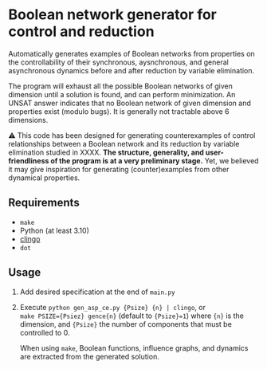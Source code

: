 # Boolean network generator for control and reduction

Automatically generates examples of Boolean networks from properties
on the controllability of their synchronous, aysnchronous, and general asynchronous dynamics
before and after reduction by variable elimination.

The program will exhaust all the possible Boolean networks of given dimension
until a solution is found, and can perform minimization.
An UNSAT answer indicates that no Boolean network of given dimension and
properties exist (modulo bugs).
It is generally not tractable above 6 dimensions.

⚠️ This code has been designed for generating counterexamples of control
relationships between a Boolean network and its reduction by variable
elimination studied in XXXX.
**The structure, generality, and user-friendliness of the program is at a very preliminary stage.**
Yet, we believed it may give inspiration for generating (counter)examples from
other dynamical properties.

## Requirements

- `make`
- Python (at least 3.10)
- [clingo](https://potassco.org/clingo)
- `dot`

## Usage

1. Add desired specification at the end of `main.py`
2. Execute `python gen_asp_ce.py {Psize} {n} | clingo`, or\
   `make PSIZE={Psiez} gence{n}` (default to `{Psize}=1`)
   where `{n}` is the dimension, and `{Psize}` the number of components that
   must be controlled to 0.

   When using `make`, Boolean functions, influence graphs, and dynamics are
   extracted from the generated solution.

